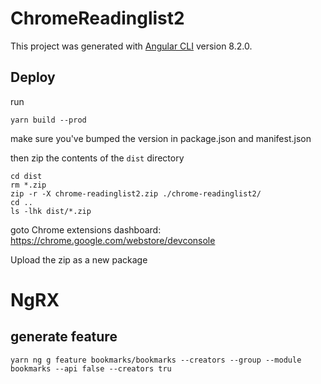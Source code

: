 # ChromeReadinglist2

This project was generated with [Angular CLI](https://github.com/angular/angular-cli) version 8.2.0.

## Deploy

run
```
yarn build --prod
```
make sure you've bumped the version in package.json and manifest.json

then zip the contents of the `dist` directory
```
cd dist
rm *.zip
zip -r -X chrome-readinglist2.zip ./chrome-readinglist2/
cd ..
ls -lhk dist/*.zip
``` 

goto Chrome extensions dashboard: https://chrome.google.com/webstore/devconsole

Upload the zip as a new package


# NgRX

## generate feature

```
yarn ng g feature bookmarks/bookmarks --creators --group --module bookmarks --api false --creators tru
```
